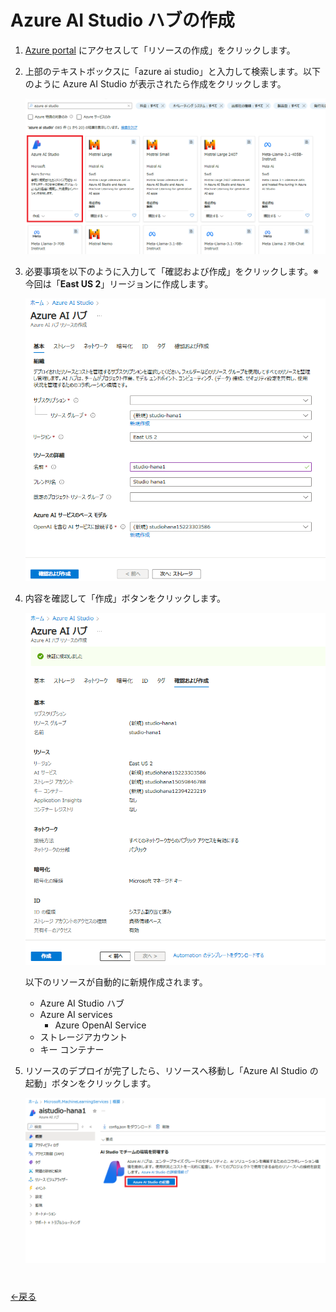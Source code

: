 # Azure AI Studio ハブの作成
1. [Azure portal](https://portal.azure.com/) にアクセスして「リソースの作成」をクリックします。
1. 上部のテキストボックスに「azure ai studio」と入力して検索します。以下のように Azure AI Studio が表示されたら作成をクリックします。

    ![](images/1_001.png)

1. 必要事項を以下のように入力して「確認および作成」をクリックします。※今回は「**East US 2**」リージョンに作成します。

    ![](images/1_002.png)

1. 内容を確認して「作成」ボタンをクリックします。

    ![](images/1_003.png)

    以下のリソースが自動的に新規作成されます。

    - Azure AI Studio ハブ
    - Azure AI services
      - Azure OpenAI Service
    - ストレージアカウント
    - キー コンテナー


1. リソースのデプロイが完了したら、リソースへ移動し「Azure AI Studio の起動」ボタンをクリックします。

    ![](images/1_004.png)

#
[←戻る](./README.md)